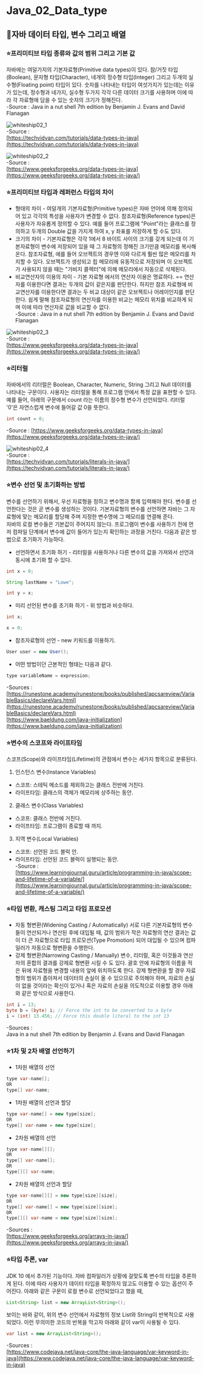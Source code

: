 # Java_02_Data_type

## :muscle:자바 데이터 타입, 변수 그리고 배열

### :star:프리미티브 타입 종류와 값의 범위 그리고 기본 값
자바에는 여덜가지의 기본자료형(Primitive data types)이 있다. 참/거짓 타입(Boolean), 문자형 타입(Character), 네개의 정수형 타입(Integer) 그리고 두개의 실수형(Floating point) 타입이 있다. 숫자를 나타내는 타입이 여섯가지가 있는데는 이유가 있는데, 정수형과 네가지, 실수형 두가지 각각 다른 데이터 크기를 사용하며 이에 따라 각 자료형에 담을 수 있는 숫자의 크기가 정해진다.  
-Source : Java in a nut shell 7th edition by Benjamin J. Evans and David Flanagan  

![whiteship02_1](https://raw.githubusercontent.com/372dev/372dev.github.io/master/_posts/imgs/whiteship02_1.jpg)  
-Source :  
[https://techvidvan.com/tutorials/data-types-in-java](https://techvidvan.com/tutorials/data-types-in-java)  

![whiteship02_2](https://raw.githubusercontent.com/372dev/372dev.github.io/master/_posts/imgs/whiteship02_2.jpg)  
-Source :  
[https://www.geeksforgeeks.org/data-types-in-java](https://www.geeksforgeeks.org/data-types-in-java/)  

### :star:프리미티브 타입과 레퍼런스 타입의 차이
* 형태의 차이 - 여덜개의 기본자료형(Primitive types)은 자바 언어에 의해 정의되어 있고 각각의 특성을 사용자가 변경할 수 없다. 참조자료형(Reference types)은 사용자가 자유롭게 정의할 수 있다. 예를 들어 프로그램에 "Point"라는 클래스를 정의하고 두개의 Double 값을 가지게 하여 x, y 좌표를 저장하게 할 수도 있다.
* 크기의 차이 - 기본자료형은 각각 1에서 8 바이트 사이의 크기를 갖게 되는데 이 기본자료형이 변수에 저장되어 있을 때 그 자료형의 정해진 크기만큼 메모리를 복사해 온다. 참조자료형, 에를 들어 오브젝트의 경우엔 이와 다르게 훨씬 많은 메모리를 차지할 수 있다. 오브젝트가 생성되고 힙 메모리에 유동적으로 저장되며 이 오브젝트가 사용되지 않을 때는 "가비지 콜렉터"에 의해 메모리에서 자동으로 삭제된다.
* 비교연산자의 이용의 차이 - 기본 자료형 에서의 연산자 이용은 명료하다. == 연산자를 이용한다면 결과는 두개의 값이 같은지를 판단한다. 하지만 참조 자료형에 비교연산자를 이용한다면 결과는 두 비교 대상이 같은 오브젝트나 어레이인지를 판단한다. 쉽게 말해 참조자료형의 연산자를 이용한 비교는 메모리 위치를 비교하게 되며 이에 따라 연산자로 값을 비교할 수 없다.  
-Source : Java in a nut shell 7th edition by Benjamin J. Evans and David Flanagan  

![whiteship02_3](https://raw.githubusercontent.com/372dev/372dev.github.io/master/_posts/imgs/whiteship02_3.jpg)  
-Source :  
[https://www.geeksforgeeks.org/data-types-in-java](https://www.geeksforgeeks.org/data-types-in-java/)

### :star:리터럴
자바에서의 리터럴은 Boolean, Character, Numeric, String 그리고 Null 데이터를 나타내는 구문이다. 사용자는 리터럴을 통해 프로그램 안에서 특정 값을 표현할 수 있다. 예를 들어, 아래의 구문에서 count 라는 이름의 정수형 변수가 선언되었다. 리터럴 '0'은 자연스럽게 변수에 들어갈 값 0을 뜻한다.  

``` Java
int count = 0;
```  

-Source :
[https://www.geeksforgeeks.org/data-types-in-java](https://www.geeksforgeeks.org/data-types-in-java/)  

![whiteship02_4](https://raw.githubusercontent.com/372dev/372dev.github.io/master/_posts/imgs/whiteship02_4.jpg)  
-Source :  
[https://techvidvan.com/tutorials/literals-in-java/](https://techvidvan.com/tutorials/literals-in-java/)  

### :star:변수 선언 및 초기화하는 방법
변수를 선언하기 위해서, 우선 자료형을 정하고 변수명과 함께 입력해야 한다. 변수를 선언한다는 것은 곧 변수를 생성하는 것이다. 기본자료형의 변수를 선언하면 자바는 그 자료형에 맞는 메모리를 할당해 주며 지정한 변수명에 그 메모리를 연결해 준다.  
자바의 로컬 변수들은 기본값이 주어지지 않는다. 프로그램이 변수를 사용하기 전에 먼저 컴파일 단계에서 변수에 값이 들어가 있는지 확인하는 과정을 거친다. 다음과 같은 방법으로 초기화가 가능하다.  
* 선언하면서 초기화 하기 - 리터럴을 사용하거나 다른 변수의 값을 가져와서 선언과 동시에 초기화 할 수 있다.  

```java
int x = 0;

String lastName = "Lowe";

int y = x;
```  

* 미리 선언된 변수를 초기화 하기 - 위 방법과 비슷하다.  

```java
int x;

x = 0;
```  

* 참조자료형의 선언 - new 키워드를 이용하기.  

```java
User user = new User();
```  

* 어떤 방법이던 근본적인 형태는 다음과 같다.  

```java
type variableName = expression;
```  

-Sources :  
[https://runestone.academy/runestone/books/published/apcsareview/VariableBasics/declareVars.html](https://runestone.academy/runestone/books/published/apcsareview/VariableBasics/declareVars.html)  
[https://www.baeldung.com/java-initialization](https://www.baeldung.com/java-initialization)  

### :star:변수의 스코프와 라이프타임
스코프(Scope)와 라이프타임(Lifetime)의 관점에서 변수는 세가지 항목으로 분류된다.  
1. 인스턴스 변수(Instance Variables)
  * 스코프: 스테틱 메소드를 제외하고는 클래스 전반에 거친다.
  * 라이프타임: 클래스의 객체가 메모리에 상주하는 동안.
2. 클래스 변수(Class Variables)
  * 스코프: 클래스 전반에 거친다.
  * 라이프타임: 프로그램이 종료할 때 까지.
3. 지역 변수(Local Variables)
  * 스코프: 선언된 코드 블럭 안.
  * 라이프타임: 선언된 코드 블럭이 실행되는 동안.  
-Source :  
[https://www.learningjournal.guru/article/programming-in-java/scope-and-lifetime-of-a-variable/](https://www.learningjournal.guru/article/programming-in-java/scope-and-lifetime-of-a-variable/)  

### :star:타입 변환, 캐스팅 그리고 타입 프로모션
* 자동 형변환(Widening Casting / Automatically)
서로 다른 기본자료형의 변수들이 연산되거나 연산된 후에 대입될 때, 값의 범위가 작은 자료형의 연산 결과는 값이 더 큰 자료형으로 타입 프로모션(Type Promotion) 되어 대입될 수 있으며 컴파일러가 자동으로 형변환을 수행한다.  
* 강제 형변환(Narrowing Casting / Manually)
변수, 리터럴, 혹은 이것들과 연산자의 혼합의 결과를 강제로 형변환 시킬 수 도 있다. 괄호 안에 자료형의 이름을 적은 뒤에 자료형을 변경할 내용의 앞에 위치하도록 한다. 강제 형변환을 할 경우 자료형의 범위가 좁아져서 데이터의 손실이 올 수 있으므로 주의해야 하며, 자료의 손실이 없을 것이라는 확신이 있거나 혹은 자료의 손실을 의도적으로 이용할 경우 아래와 같은 방식으로 사용한다.  

```java
int i = 13;
byte b = (byte) i; // Force the int to be converted to a byte
i = (int) 13.456; // Force this double literal to the int 13
```  

-Sources :  
Java in a nut shell 7th edition by Benjamin J. Evans and David Flanagan  

### :star:1차 및 2차 배열 선언하기
* 1차원 배열의 선언  

```java
type var-name[];
OR
type[] var-name;
```  

* 1차원 배열의 선언과 할당  

```java
type var-name[] = new type[size];
OR
type[] var-name = new type[size];
```  

* 2차원 배열의 선언  

```java
type var-name[][];
OR
type[] var-name[];
OR
type[][] var-name;
```  

* 2차원 배열의 선언과 할당  

```java
type var-name[][] = new type[size][size];
OR
type[] var-name[] = new type[size][size];
OR
type[][] var-name = new type[size][size];
```  

-Sources :  
[https://www.geeksforgeeks.org/arrays-in-java/](https://www.geeksforgeeks.org/arrays-in-java/)  

### :star:타입 추론, var
JDK 10 에서 추가된 기능이다. 자바 컴파일러가 상황에 걸맞도록 변수의 타입을 추론하게 된다. 이에 따라 사용자가 데이터 타입을 확정하지 않고도 이용할 수 있는 옵션이 주어진다. 아래와 같은 구문이 로컬 변수로 선언되었다고 했을 때,  

```java
List<String> list = new ArrayList<String>();
```  

보이는 바와 같이, 위의 변수 선언에서 자료형의 정보 List와 String이 반복적으로 사용 되었다. 이런 무의미한 코드의 반복을 막고자 아래와 같이 var이 사용될 수 있다.  

```java
var list = new ArrayList<String>();
```  

-Sources :  
[https://www.codejava.net/java-core/the-java-language/var-keyword-in-java](https://www.codejava.net/java-core/the-java-language/var-keyword-in-java)  